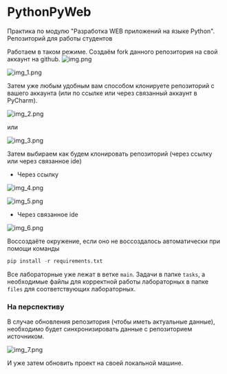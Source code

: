 # PythonPyWeb
Практика по модулю "Разработка WEB приложений на языке Python". Репозиторий для работы студентов

Работаем в таком режиме. Создаём fork данного репозитория на свой аккаунт на github.
![img.png](https://hse-labs.github.io/static/PythonPyWeb/pic/img.png)

![img_1.png](https://hse-labs.github.io/static/PythonPyWeb/pic/img_1.png)

Затем уже любым удобным вам способом клонируете репозиторий с вашего аккаунта (или по ссылке или через связанный аккаунт в PyCharm).

![img_2.png](https://hse-labs.github.io/static/PythonPyWeb/pic/img_2.png)

или

![img_3.png](https://hse-labs.github.io/static/PythonPyWeb/pic/img_3.png)

Затем выбираем как будем клонировать репозиторий (через ссылку или через связанное ide)

* Через ссылку 

![img_4.png](https://hse-labs.github.io/static/PythonPyWeb/pic/img_4.png)

![img_5.png](https://hse-labs.github.io/static/PythonPyWeb/pic/img_5.png)

* Через связанное ide

![img_6.png](https://hse-labs.github.io/static/PythonPyWeb/pic/img_6.png)

Воссоздаёте окружение, если оно не воссоздалось автоматически при помощи команды

```python
pip install -r requirements.txt
```

Все лабораторные уже лежат в ветке `main`. Задачи в папке `tasks`, а необходимые файлы для корректной работы лабораторных 
в папке `files` для соответствующих лабораторных.

### На перспективу

В случае обновления репозитория (чтобы иметь актуальные данные), необходимо будет 
синхронизировать данные с репозиторием источником.

![img_7.png](https://hse-labs.github.io/static/PythonPyWeb/pic/img_7.png)

И уже затем обновить проект на своей локальной машине.